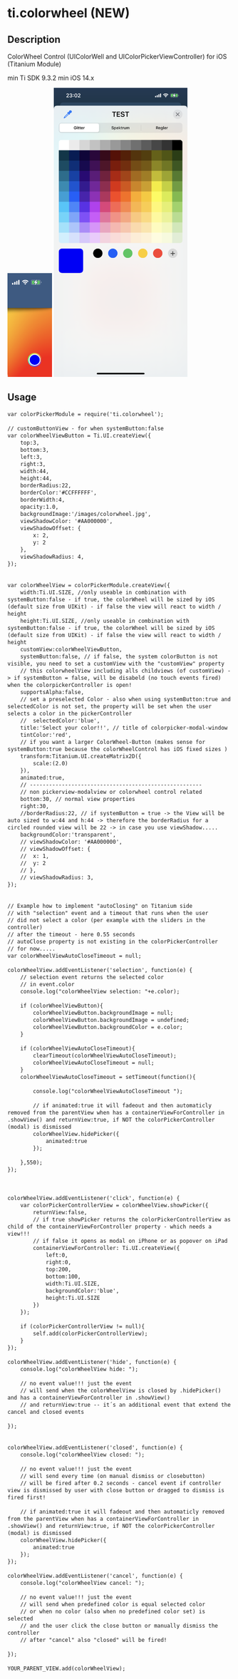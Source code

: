 # ti.colorwheel (NEW)

## Description

ColorWheel Control (UIColorWell and UIColorPickerViewController) for iOS (Titanium Module) 

min Ti SDK 9.3.2
min iOS 14.x


<img src="./exampl1.png" alt="Example (iOS)" width="100" />
<img src="./example2.png" alt="Example (iOS)" width="300" />



## Usage

	var colorPickerModule = require('ti.colorwheel');

	// customButtonView - for when systemButton:false
	var colorWheelViewButton = Ti.UI.createView({
		top:3,
		bottom:3,
		left:3,
		right:3,
		width:44,
		height:44,
		borderRadius:22,
		borderColor:'#CCFFFFFF',
		borderWidth:4,
		opacity:1.0,
		backgroundImage:'/images/colorwheel.jpg',
		viewShadowColor: '#AA000000',
		viewShadowOffset: {
			x: 2,
			y: 2
		},
		viewShadowRadius: 4,
	});


	var colorWheelView = colorPickerModule.createView({
		width:Ti.UI.SIZE, //only useable in combination with systemButton:false - if true, the colorWheel will be sized by iOS (default size from UIKit) - if false the view will react to width / height
		height:Ti.UI.SIZE, //only useable in combination with systemButton:false - if true, the colorWheel will be sized by iOS (default size from UIKit) - if false the view will react to width / height
		customView:colorWheelViewButton,
		systemButton:false, // if false, the system colorButton is not visible, you need to set a customView with the "customView" property
		// this colorwheelView including alls childviews (of customView) -> if systemButton = false, will be disabeld (no touch events fired) when the colorpickerController is open!
		supportsAlpha:false,
		// set a preselected Color - also when using systemButton:true and selectedColor is not set, the property will be set when the user selects a color in the pickerController
		//  selectedColor:'blue',
		title:'Select your color!!', // title of colorpicker-modal-window
		tintColor:'red',
		// if you want a larger ColorWheel-Button (makes sense for systemButton:true because the colorWheelControl has iOS fixed sizes )
		transform:Titanium.UI.createMatrix2D({
			scale:(2.0)
		}),
		animated:true,
		// ------------------------------------------------------
		// non pickerview-modalview or colorwheel control related
		bottom:30, // normal view properties
		right:30,
		//borderRadius:22, // if systemButton = true -> the View will be auto sized to w:44 and h:44 -> therefore the borderRadius for a circled rounded view will be 22 -> in case you use viewShadow.....
		backgroundColor:'transparent',
		// viewShadowColor: '#AA000000',
		// viewShadowOffset: {
		// 	x: 1,
		// 	y: 2
		// },
		// viewShadowRadius: 3,
	});


	// Example how to implement "autoClosing" on Titanium side
	// with "selection" event and a timeout that runs when the user
	// did not select a color (per example with the sliders in the controller)
	// after the timeout - here 0.55 seconds
	// autoClose property is not existing in the colorPickerController
	// for now.....
	var colorWheelViewAutoCloseTimeout = null;

	colorWheelView.addEventListener('selection', function(e) {
		// selection event returns the selected color
		// in event.color
		console.log("colorWheelView selection: "+e.color);

		if (colorWheelViewButton){
			colorWheelViewButton.backgroundImage = null;
			colorWheelViewButton.backgroundImage = undefined;
			colorWheelViewButton.backgroundColor = e.color;
		}

		if (colorWheelViewAutoCloseTimeout){
			clearTimeout(colorWheelViewAutoCloseTimeout);
			colorWheelViewAutoCloseTimeout = null;
		}
		colorWheelViewAutoCloseTimeout = setTimeout(function(){

			console.log("colorWheelViewAutoCloseTimeout ");

			// if animated:true it will fadeout and then automaticly removed from the parentView when has a containerViewForController in .showView() and returnView:true, if NOT the colorPickerController (modal) is dismissed
			colorWheelView.hidePicker({
				animated:true
			});
	
		},550);
	});



	colorWheelView.addEventListener('click', function(e) {
		var colorPickerControllerView = colorWheelView.showPicker({
			returnView:false,  
			// if true showPicker returns the colorPickerControllerView as child of the containerViewForController property - which needs a view!!!
			// if false it opens as modal on iPhone or as popover on iPad
			containerViewForController: Ti.UI.createView({
				left:0,
				right:0,
				top:200,
				bottom:100,
				width:Ti.UI.SIZE,
				backgroundColor:'blue',
				height:Ti.UI.SIZE
			})
		});

		if (colorPickerControllerView != null){
			self.add(colorPickerControllerView);	
		}
	});

	colorWheelView.addEventListener('hide', function(e) {
		console.log("colorWheelView hide: ");

		// no event value!!! just the event
		// will send when the colorWheelView is closed by .hidePicker() and has a containerViewForController in .showView()
		// and returnView:true -- it´s an additional event that extend the cancel and closed events
		
	});


	colorWheelView.addEventListener('closed', function(e) {
		console.log("colorWheelView closed: ");

		// no event value!!! just the event
		// will send every time (on manual dismiss or closebutton)
		// will be fired after 0.2 seconds - cancel event if controller view is dismissed by user with close button or dragged to dismiss is fired first!

		// if animated:true it will fadeout and then automaticly removed from the parentView when has a containerViewForController in .showView() and returnView:true, if NOT the colorPickerController (modal) is dismissed
		colorWheelView.hidePicker({
			animated:true 
		});
	});

	colorWheelView.addEventListener('cancel', function(e) {
		console.log("colorWheelView cancel: ");

		// no event value!!! just the event
		// will send when predefined color is equal selected color
		// or when no color (also when no predefined color set) is selected
		// and the user click the close button or manually dismiss the controller
		// after "cancel" also "closed" will be fired!
		
	});

	YOUR_PARENT_VIEW.add(colorWheelView);
